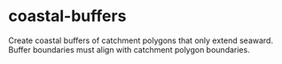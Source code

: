 # coastal-buffers

Create coastal buffers of catchment polygons that only extend seaward. Buffer boundaries must align with catchment polygon boundaries.
